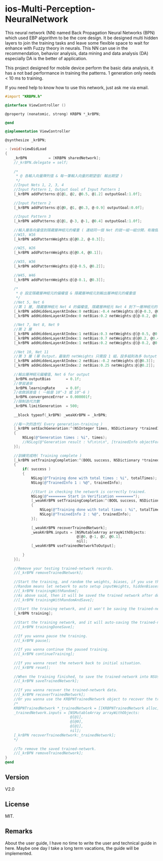 ios-Multi-Perception-NeuralNetwork
=================

This neural network (NN) named Back Propagation Neural Networks (BPN) which used EBP algorithm to be the core design. It be designed multi hidden layers to join the training tasks and leave some flexible space to wait for enhance with Fuzzy theory in neurals. This NN can use in the recommendation, behavior analysis, data mining and data analysis (DA) especially DA is the better of application.

This project designed for mobile device perform the basic data analysis, it has a not bad performance in training the patterns. 1 generation only needs < 10 ms to training.

If you need help to know how to use this network, just ask me via email.

``` objective-c
#import "KRBPN.h"

@interface ViewController ()

@property (nonatomic, strong) KRBPN *_krBPN;

@end

@implementation ViewController

@synthesize _krBPN;

- (void)viewDidLoad
{
    _krBPN          = [KRBPN sharedNetwork];
    //_krBPN.delegate = self;
    
    /*
     * @ 各輸入向量陣列值 & 每一筆輸入向量的期望值( 輸出期望 )
     */
    //Input Nets 1, 2, 3, 4
    //Input Pattern 1, Output Goal of Input Pattern 1
    [_krBPN addPatterns:@[@1, @2, @0.5, @1.2] outputGoal:1.0f];
    
    //Input Pattern 2
    [_krBPN addPatterns:@[@0, @1, @0.3, @-0.9] outputGoal:0.0f];
    
    //Input Pattern 3
    [_krBPN addPatterns:@[@1, @-3, @-1, @0.4] outputGoal:1.0f];
    
    //輸入層各向量值到隱藏層神經元的權重 ( 連結同一個 Net 的就一組一組分開，有幾個 Hidden Net 就會有幾組 )
    //W15, W16
    [_krBPN addPatternWeights:@[@0.2, @-0.3]];
    
    //W25, W26
    [_krBPN addPatternWeights:@[@0.4, @0.1]];
    
    //W35, W36
    [_krBPN addPatternWeights:@[@-0.5, @0.2]];
    
    //W45, W46
    [_krBPN addPatternWeights:@[@-0.1, @0.3]];
    
    /*
     * @ 設定隱藏層神經元的偏權值 & 隱藏層神經元到輸出層神經元的權重值
     */
    //Net 5, Net 6
    //第 1 層, 隱藏層神經元 Net 4 的偏權值, 隱藏層神經元 Net 4 到下一層神經元的權重值
    [_krBPN addHiddenLayerAtIndex:0 netBias:-0.4 netWeights:@[@-0.3, @0.2, @0.15]];
    [_krBPN addHiddenLayerAtIndex:0 netBias:0.2 netWeights:@[@-0.2, @0.5, @0.35]];
    
    //Net 7, Net 8, Net 9
    //第 2 層
    [_krBPN addHiddenLayerAtIndex:1 netBias:0.3 netWeights:@[@-0.5, @0.1]];
    [_krBPN addHiddenLayerAtIndex:1 netBias:0.7 netWeights:@[@0.2, @0.4]];
    [_krBPN addHiddenLayerAtIndex:1 netBias:0.2 netWeights:@[@-0.2, @0.5]];
    
    //Net 10, Net 11
    //第 3 層 (單 Output，最後的 netWeights 只需設 1 組，設多組則為多 Output Results)
    [_krBPN addHiddenLayerAtIndex:2 netBias:-0.2 netWeights:@[@0.3]];
    [_krBPN addHiddenLayerAtIndex:2 netBias:0.25 netWeights:@[@0.2]];
    
    //輸出層神經元偏權值, Net 6 for output
    _krBPN.outputBias       = 0.1f;
    //學習速率
    _krBPN.learningRate     = 0.8f;
    //收斂誤差值 ( 一般是 10^-3 或 10^-6 )
    _krBPN.convergenceError = 0.000001f;
    //限制迭代次數
    _krBPN.limitGeneration  = 500;
    
    __block typeof(_krBPN) _weakKrBPN = _krBPN;
    
    //每一次的迭代( Every generation-training )
    [_krBPN setEachGeneration:^(NSInteger times, NSDictionary *trainedInfo)
    {
        NSLog(@"Generation times : %i", times);
        //NSLog(@"Generation result : %f\n\n\n", [trainedInfo objectForKey:KRBPNTrainedInfoOutputResults]);
    }];
    
    //訓練完成時( Training complete )
    [_krBPN setTrainingCompletion:^(BOOL success, NSDictionary *trainedInfo, NSInteger totalTimes)
    {
        if( success )
        {
            NSLog(@"Training done with total times : %i", totalTimes);
            NSLog(@"TrainedInfo 1 : %@", trainedInfo);
            
            //Start in checking the network is correctly trained.
            NSLog(@"======== Start in Verification ========");
            [_weakKrBPN setTrainingCompletion:^(BOOL success, NSDictionary *trainedInfo, NSInteger totalTimes)
            {
                NSLog(@"Training done with total times : %i", totalTimes);
                NSLog(@"TrainedInfo 2 : %@", trainedInfo);
            }];
            
            [_weakKrBPN recoverTrainedNetwork];
            _weakKrBPN.inputs = [NSMutableArray arrayWithObjects:
                                 @[@0, @-1, @2, @0.1],
                                 nil];
            [_weakKrBPN useTrainedNetworkToOutput];
            
        }
    }];
    
    //Remove your testing trained-network records.
    //[_krBPN removeTrainedNetwork];
    
    //Start the training, and random the weights, biases, if you use this method that you won't need to setup any weights and biases before.
    //Random means let network to auto setup inputWeights, hiddenBiases, hiddenWeights values.
    //[_krBPN trainingWithRandom];
    //As above said, then it will be saved the trained network after done.
    //[_krBPN trainingWithRandomAndSave];
    
    //Start the training network, and it won't be saving the trained-network when finished.
    [_krBPN training];
    
    //Start the training network, and it will auto-saving the trained-network when finished.
    //[_krBPN trainingDoneSave];
    
    //If you wanna pause the training.
    //[_krBPN pause];
    
    //If you wanna continue the paused training.
    //[_krBPN continueTraining];
    
    //If you wanna reset the network back to initial situation.
    //[_krBPN reset];
    
    //When the training finished, to save the trained-network into NSUserDefaults.
    //[_krBPN saveTrainedNetwork];
    
    //If you wanna recover the trained-network data.
    //[_krBPN recoverTrainedNetwork];
    //Or you wanna use the KRBPNTrainedNetwork object to recover the training data.
    /*
    KRBPNTrainedNetwork *_trainedNetwork = [[KRBPNTrainedNetwork alloc] init];
    _trainedNetwork.inputs = [NSMutableArray arrayWithObjects:
                              @[@1],
                              @[@0],
                              @[@1],
                              nil];
    [_krBPN recoverTrainedNetwork:_trainedNetwork];
    */
    
    //To remove the saved trained-network.
    //[_krBPN removeTrainedNetwork];
}
@end
```

## Version

V2.0

## License

MIT.

## Remarks

About the user guide, I have no time to write the user and technical guide in here. Maybe one day I take a long term vacations, the guide will be implemented.

